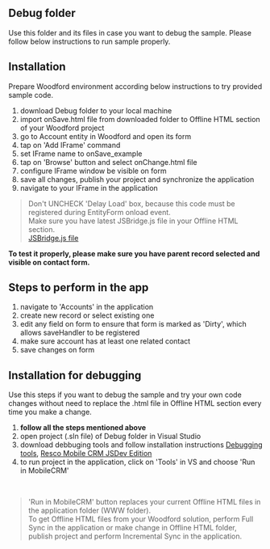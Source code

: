 ## Debug folder

Use this folder and its files in case you want to debug the sample.
Please follow below instructions to run sample properly.

## Installation

Prepare Woodford environment according below instructions to try provided sample code.

1. download Debug folder to your local machine
2. import onSave.html file from downloaded folder to Offline HTML section of your Woodford project
3. go to Account entity in Woodford and open its form
4. tap on 'Add IFrame' command
5. set IFrame name to onSave_example
6. tap on 'Browse' button and select onChange.html file
7. configure IFrame window be visible on form
8. save all changes, publish your project and synchronize the application
9. navigate to your IFrame in the application

> Don't UNCHECK 'Delay Load' box, because this code must be registered during EntityForm onload event.
> <br />Make sure you have latest JSBridge.js file in your Offline HTML section.
<br />[JSBridge.js file](https://github.com/Resconet/JSBridge/blob/master/src/JSBridge.js)

**To test it properly, please make sure you have parent record selected and visible on contact form.**

## Steps to perform in the app

1. navigate to 'Accounts' in the application
2. create new record or select existing one
3. edit any field on form to ensure that form is marked as 'Dirty', which allows saveHandler to be registered
4. make sure account has at least one related contact
5. save changes on form

## Installation for debugging

Use this steps if you want to debug the sample and try your own code changes without need to replace the .html file in Offline HTML section every time you make a change.

1. **follow all the steps mentioned above**
2. open project (.sln file) of Debug folder in Visual Studio
3. download debbuging tools and follow installation instructions [Debugging tools](https://github.com/Resconet/JSBridge/tree/master/tools), [Resco Mobile CRM JSDev Edition](https://github.com/Resconet/JSBridge/tree/master/MobileCRM)
4. to run project in the application, click on 'Tools' in VS and choose 'Run in MobileCRM'
<br />

> 'Run in MobileCRM' button replaces your current Offline HTML files in the application folder (WWW folder).
<br />To get Offline HTML files from your Woodford solution, perform Full Sync in the application or make change in Offline HTML folder, publish project and perform Incremental Sync in the application.
